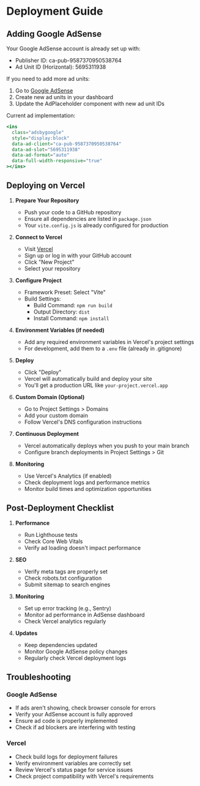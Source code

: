 # Deployment Guide

## Adding Google AdSense

Your Google AdSense account is already set up with:

- Publisher ID: ca-pub-9587370950538764
- Ad Unit ID (Horizontal): 5695311938

If you need to add more ad units:

1. Go to [Google AdSense](https://www.google.com/adsense)
2. Create new ad units in your dashboard
3. Update the AdPlaceholder component with new ad unit IDs

Current ad implementation:

```jsx
<ins
  class="adsbygoogle"
  style="display:block"
  data-ad-client="ca-pub-9587370950538764"
  data-ad-slot="5695311938"
  data-ad-format="auto"
  data-full-width-responsive="true"
></ins>
```

## Deploying on Vercel

1. **Prepare Your Repository**

   - Push your code to a GitHub repository
   - Ensure all dependencies are listed in `package.json`
   - Your `vite.config.js` is already configured for production

2. **Connect to Vercel**

   - Visit [Vercel](https://vercel.com)
   - Sign up or log in with your GitHub account
   - Click "New Project"
   - Select your repository

3. **Configure Project**

   - Framework Preset: Select "Vite"
   - Build Settings:
     - Build Command: `npm run build`
     - Output Directory: `dist`
     - Install Command: `npm install`

4. **Environment Variables (if needed)**

   - Add any required environment variables in Vercel's project settings
   - For development, add them to a `.env` file (already in .gitignore)

5. **Deploy**

   - Click "Deploy"
   - Vercel will automatically build and deploy your site
   - You'll get a production URL like `your-project.vercel.app`

6. **Custom Domain (Optional)**

   - Go to Project Settings > Domains
   - Add your custom domain
   - Follow Vercel's DNS configuration instructions

7. **Continuous Deployment**

   - Vercel automatically deploys when you push to your main branch
   - Configure branch deployments in Project Settings > Git

8. **Monitoring**
   - Use Vercel's Analytics (if enabled)
   - Check deployment logs and performance metrics
   - Monitor build times and optimization opportunities

## Post-Deployment Checklist

1. **Performance**

   - Run Lighthouse tests
   - Check Core Web Vitals
   - Verify ad loading doesn't impact performance

2. **SEO**

   - Verify meta tags are properly set
   - Check robots.txt configuration
   - Submit sitemap to search engines

3. **Monitoring**

   - Set up error tracking (e.g., Sentry)
   - Monitor ad performance in AdSense dashboard
   - Check Vercel analytics regularly

4. **Updates**
   - Keep dependencies updated
   - Monitor Google AdSense policy changes
   - Regularly check Vercel deployment logs

## Troubleshooting

### Google AdSense

- If ads aren't showing, check browser console for errors
- Verify your AdSense account is fully approved
- Ensure ad code is properly implemented
- Check if ad blockers are interfering with testing

### Vercel

- Check build logs for deployment failures
- Verify environment variables are correctly set
- Review Vercel's status page for service issues
- Check project compatibility with Vercel's requirements

